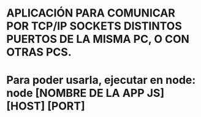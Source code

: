 # APLICACIÓN PARA COMUNICAR POR TCP/IP SOCKETS DISTINTOS PUERTOS DE LA MISMA PC, O CON OTRAS PCS.

# Para poder usarla, ejecutar en node: node [NOMBRE DE LA APP JS] [HOST] [PORT]